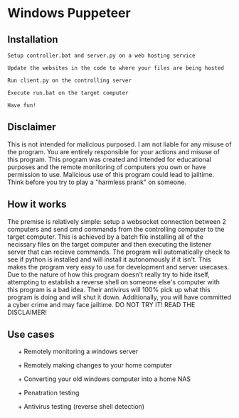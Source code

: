 # Windows Puppeteer
## Installation
```
Setup controller.bat and server.py on a web hosting service
```
```
Update the websites in the code to where your files are being hosted
```
```
Run client.py on the controlling server
```
```
Execute run.bat on the target computer 
```
```
Have fun!
```
## Disclaimer
This is not intended for malicious purposed. I am not liable for any misuse of the program. You are entirely responsible for your actions and misuse of this program. This program was created and intended for educational purposes and the remote monitoring of computers you own or have permission to use. Malicious use of this program could lead to jailtime. Think before you try to play a "harmless prank" on someone.

## How it works
The premise is relatively simple: setup a websocket connection between 2 computers and send cmd commands from the controlling computer to the target computer. This is achieved by a batch file installing all of the necissary files on the target computer and then executing the listener server that can recieve commands. The program will automatically check to see if python is installed and will install it autonomously if it isn't. This makes the program very easy to use for development and server usecases. Due to the nature of how this program doesn't really try to hide itself, attempting to establish a reverse shell on someone else's computer with this program is a bad idea. Their antivirus will 100% pick up what this program is doing and will shut it down. Additionally, you will have committed a cyber crime and may face jailtime. DO NOT TRY IT! READ THE DISCLAIMER!

## Use cases
<ul>
  + Remotely monitoring a windows server
</ul>
<ul>
  + Remotely making changes to your home computer
</ul>
<ul>
  + Converting your old windows computer into a home NAS
</ul>
<ul>
  + Penatration testing
</ul>
<ul>
  + Antivirus testing (reverse shell detection)
</ul>
